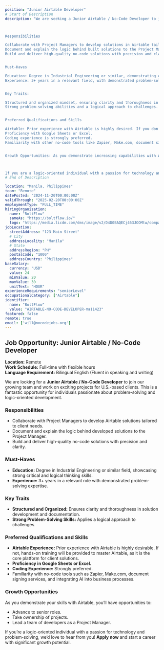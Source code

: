 ```yaml
---
position: "Junior Airtable Developer"
# Start of Description
description: "We are seeking a Junior Airtable / No-Code Developer to join our growing team and work on exciting projects for U.S.-based clients. This is an excellent opportunity for individuals passionate about problem-solving and logic-oriented development.



Responsibilities

Collaborate with Project Managers to develop solutions in Airtable tailored to client needs.
Document and explain the logic behind built solutions to the Project Manager.
Build and deliver high-quality no-code solutions with precision and clarity.


Must-Haves

Education: Degree in Industrial Engineering or similar, demonstrating critical and logical thinking capabilities.
Experience: 3+ years in a relevant field, with demonstrated problem-solving skills.


Key Traits:

Structured and organized mindset, ensuring clarity and thoroughness in solution development and documentation.
Strong problem-solving abilities and a logical approach to challenges.


Preferred Qualifications and Skills

Airtable: Prior experience with Airtable is highly desired. If you don’t have experience, you will receive hands-on training to master Airtable, as our client solutions are primarily built using this platform.
Proficiency with Google Sheets or Excel.
Coding experience is strongly preferred. 
Familiarity with other no-code tools like Zapier, Make.com, document signing services, and integrating AI in business processes.


Growth Opportunities: As you demonstrate increasing capabilities with Airtable, you can advance to senior roles, take ownership of projects, and even lead a team of developers as a Project Manager.



If you are a logic-oriented individual with a passion for technology and problem-solving, we’d love to hear from you! Apply now and embark on a career with significant growth potential."
# End of Description

location: "Manila, Philippines"
team: "Remote"
datePosted: "2024-11-20T00:00:00Z"
validThrough: "2025-02-20T00:00:00Z"
employmentType: "FULL_TIME"
hiringOrganization: 
  name: "BoltFlow"
  sameAs: "https://boltflow.io/"
  logo: "https://media.licdn.com/dms/image/v2/D4D0BAQECj463JOOMtw/company-logo_200_200/company-logo_200_200/0/1705084719312/boltflow_logo?e=1740009600&v=beta&t=CZqMzCRjMAqsBRSuReFUF5iRBqdtUeKqQ_EcM_Sl18s"
jobLocation:
  streetAddress: "123 Main Street"  
  # City
  addressLocality: "Manila"
  # State   
  addressRegion: "PH"
  postalCode: "1000"
  addressCountry: "Philippines"
baseSalary:
  currency: "USD"
  value: 24 
  minValue: 20  
  maxValue: 30
  unitText: "HOUR"
experienceRequirements: "seniorLevel"
occupationalCategory: ["Airtable"]
identifier:
  name: "BoltFlow"
  value: "AIRTABLE-NO-CODE-DEVELOPER-ma11423"
featured: false
remote: true
email: ['will@nocodejobs.org']
---
```

## Job Opportunity: Junior Airtable / No-Code Developer  

**Location:** Remote  
**Work Schedule:** Full-time with flexible hours  
**Language Requirement:** Bilingual English (Fluent in speaking and writing)  

We are looking for a **Junior Airtable / No-Code Developer** to join our growing team and work on exciting projects for U.S.-based clients. This is a fantastic opportunity for individuals passionate about problem-solving and logic-oriented development.  

### Responsibilities  
- Collaborate with Project Managers to develop Airtable solutions tailored to client needs.  
- Document and explain the logic behind developed solutions to the Project Manager.  
- Build and deliver high-quality no-code solutions with precision and clarity.  

### Must-Haves  
- **Education:** Degree in Industrial Engineering or similar field, showcasing strong critical and logical thinking skills.  
- **Experience:** 3+ years in a relevant role with demonstrated problem-solving expertise.  

### Key Traits  
- **Structured and Organized:** Ensures clarity and thoroughness in solution development and documentation.  
- **Strong Problem-Solving Skills:** Applies a logical approach to challenges.  

### Preferred Qualifications and Skills  
- **Airtable Experience:** Prior experience with Airtable is highly desirable. If not, hands-on training will be provided to master Airtable, as it is the core platform for client solutions.  
- **Proficiency in Google Sheets or Excel.**  
- **Coding Experience:** Strongly preferred.  
- Familiarity with no-code tools such as Zapier, Make.com, document signing services, and integrating AI into business processes.  

### Growth Opportunities  
As you demonstrate your skills with Airtable, you’ll have opportunities to:  
- Advance to senior roles.  
- Take ownership of projects.  
- Lead a team of developers as a Project Manager.  

If you’re a logic-oriented individual with a passion for technology and problem-solving, we’d love to hear from you! **Apply now** and start a career with significant growth potential.  
